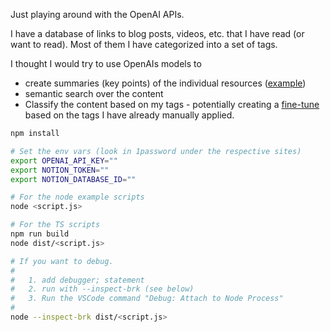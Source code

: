 Just playing around with the OpenAI APIs.

I have a database of links to blog posts, videos, etc. that I have read (or want to read). Most of them I have categorized into a set of tags.

I thought I would try to use OpenAIs models to

- create summaries (key points) of the individual resources ([example](https://platform.openai.com/playground/p/Z8oqEmAXGhdlDzk6ywQmbZSl?model=curie-instruct-beta-v2))
- semantic search over the content
- Classify the content based on my tags - potentially creating a [fine-tune](https://platform.openai.com/docs/guides/fine-tuning) based on the tags I have already manually applied.

```sh
npm install

# Set the env vars (look in 1password under the respective sites)
export OPENAI_API_KEY=""
export NOTION_TOKEN=""
export NOTION_DATABASE_ID=""

# For the node example scripts
node <script.js>

# For the TS scripts
npm run build
node dist/<script.js>

# If you want to debug.
#
#   1. add debugger; statement
#   2. run with --inspect-brk (see below)
#   3. Run the VSCode command "Debug: Attach to Node Process"
#
node --inspect-brk dist/<script.js>
```

